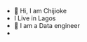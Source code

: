 - 👋 Hi, I am Chijioke
- I Live in Lagos
- 👀 I am a Data engineer
- 

<!---
Chijex5/Chijex5 is a ✨ special ✨ repository because its `README.md` (this file) appears on your GitHub profile.
You can click the Preview link to take a look at your changes.
--->
